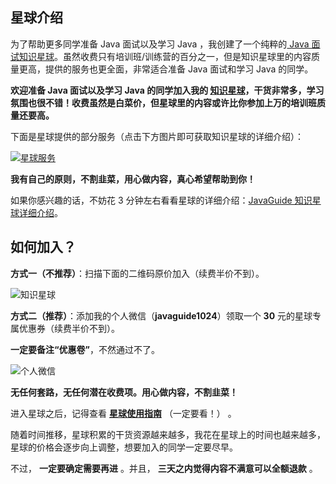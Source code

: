 ## 星球介绍

为了帮助更多同学准备 Java 面试以及学习 Java ，我创建了一个纯粹的[ Java 面试知识星球](https://javaguide.cn/about-the-author/zhishixingqiu-two-years.html)。虽然收费只有培训班/训练营的百分之一，但是知识星球里的内容质量更高，提供的服务也更全面，非常适合准备 Java 面试和学习 Java 的同学。

**欢迎准备 Java 面试以及学习 Java 的同学加入我的 [知识星球](https://javaguide.cn/about-the-author/zhishixingqiu-two-years.html)，干货非常多，学习氛围也很不错！收费虽然是白菜价，但星球里的内容或许比你参加上万的培训班质量还要高。**

下面是星球提供的部分服务（点击下方图片即可获取知识星球的详细介绍）：

[![星球服务](https://oss.javaguide.cn/xingqiu/xingqiufuwu.png)](../about-the-author/zhishixingqiu-two-years.md)

**我有自己的原则，不割韭菜，用心做内容，真心希望帮助到你！**

如果你感兴趣的话，不妨花 3 分钟左右看看星球的详细介绍：[JavaGuide 知识星球详细介绍](https://javaguide.cn/about-the-author/zhishixingqiu-two-years.html)。

## 如何加入？

**方式一（不推荐）**：扫描下面的二维码原价加入（续费半价不到）。

![知识星球](https://oss.javaguide.cn/xingqiu/image-20220311203414600.png)

**方式二（推荐）**：添加我的个人微信（**javaguide1024**）领取一个 **30** 元的星球专属优惠券（续费半价不到）。

**一定要备注“优惠卷”**，不然通过不了。

![个人微信](https://oss.javaguide.cn/xingqiu/weixin-guidege666.jpeg)

**无任何套路，无任何潜在收费项。用心做内容，不割韭菜！**

进入星球之后，记得查看 **[星球使用指南](https://t.zsxq.com/0d18KSarv)** （一定要看！） 。

随着时间推移，星球积累的干货资源越来越多，我花在星球上的时间也越来越多，星球的价格会逐步向上调整，想要加入的同学一定要尽早。

不过， **一定要确定需要再进** 。并且， **三天之内觉得内容不满意可以全额退款** 。